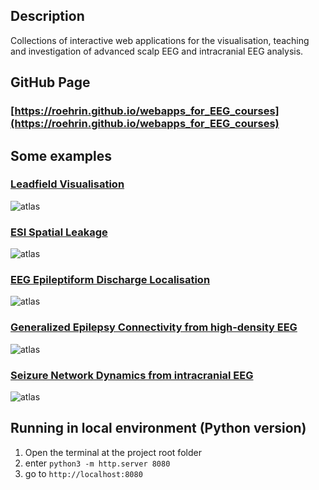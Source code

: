 ## Description

Collections of interactive web applications for the visualisation, teaching and investigation of advanced scalp EEG and intracranial EEG analysis.

## GitHub Page

### [https://roehrin.github.io/webapps_for_EEG_courses](https://roehrin.github.io/webapps_for_EEG_courses)

## Some examples

### [Leadfield Visualisation](https://roehrin.github.io/webapps_for_EEG_courses/examples/EEG_mesh_with_topo.html)
![atlas](./images/fig_topo.png "EEG Voltage Map")  

### [ESI Spatial Leakage](https://roehrin.github.io/webapps_for_EEG_courses/examples/display_Point_Spread_Functions_on_MRI.html)
![atlas](./images/fig_PSF.png "Point Spread Function")  

### [EEG Epileptiform Discharge Localisation](https://roehrin.github.io/webapps_for_EEG_courses/examples/IED_localisation_and_regularisation.html)
![atlas](./images/fig_IEDLoc.png "Interictal Spike ESI") 
 
### [Generalized Epilepsy Connectivity from high-density EEG](https://roehrin.github.io/webapps_for_EEG_courses/examples/non_invasive_interictal_connectivity.html)
![atlas](./images/fig_hdEEGconn.png "GGE connectivity")  

### [Seizure Network Dynamics from intracranial EEG](https://roehrin.github.io/webapps_for_EEG_courses/examples/ictal_connectivity.html)
![atlas](./images/fig_iEEGconn.png "Dynamical seizure connectivity")  

## Running in local environment (Python version)
1. Open the terminal at the project root folder
2. enter `python3 -m http.server 8080`
3. go to `http://localhost:8080`